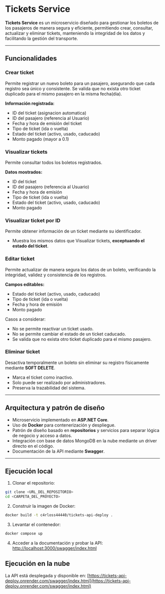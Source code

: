 # Tickets Service

**Tickets Service** es un microservicio diseñado para gestionar los boletos de los pasajeros de manera segura y eficiente, permitiendo crear, consultar, actualizar y eliminar tickets, manteniendo la integridad de los datos y facilitando la gestión del transporte.

---

## Funcionalidades

### Crear ticket

Permite registrar un nuevo boleto para un pasajero, asegurando que cada registro sea único y consistente. Se valida que no exista otro ticket duplicado para el mismo pasajero en la misma fecha(dia).

**Información registrada:**

- ID del ticket (asignacion automatica)
- ID del pasajero (referencia al Usuario)
- Fecha y hora de emisión del ticket
- Tipo de ticket (ida o vuelta)
- Estado del ticket (activo, usado, caducado)
- Monto pagado (mayor a 0.1)

### Visualizar tickets

Permite consultar todos los boletos registrados.

**Datos mostrados:**

- ID del ticket
- ID del pasajero (referencia al Usuario)
- Fecha y hora de emisión
- Tipo de ticket (ida o vuelta)
- Estado del ticket (activo, usado, caducado)
- Monto pagado

### Visualizar ticket por ID

Permite obtener información de un ticket mediante su identificador.

- Muestra los mismos datos que Visualizar tickets, **exceptuando el estado del ticket**.

### Editar ticket

Permite actualizar de manera segura los datos de un boleto, verificando la integridad, validez y consistencia de los registros.

**Campos editables:**

- Estado del ticket (activo, usado, caducado)
- Tipo de ticket (ida o vuelta)
- Fecha y hora de emisión
- Monto pagado

Casos a considerar:

- No se permite reactivar un ticket usado.
- No se permite cambiar el estado de un ticket caducado.
- Se valida que no exista otro ticket duplicado para el mismo pasajero.

### Eliminar ticket

Desactiva temporalmente un boleto sin eliminar su registro físicamente mediante **SOFT DELETE**.

- Marca el ticket como inactivo.
- Solo puede ser realizado por administradores.
- Preserva la trazabilidad del sistema.

---

## Arquitectura y patrón de diseño

- Microservicio implementado en **ASP.NET Core**.
- Uso de **Docker** para contenerización y despliegue.
- Patrón de diseño basado en **repositorios** y servicios para separar lógica de negocio y acceso a datos.
- Integración con base de datos MongoDB en la nube mediante un driver directo en el código.
- Documentación de la API mediante **Swagger**.

---

## Ejecución local

1. Clonar el repositorio:

```bash
git clone <URL_DEL_REPOSITORIO>
cd <CARPETA_DEL_PROYECTO>
```

2. Construir la imagen de Docker:

```bash
docker build -t c4rloss44440/tickets-api-deploy .
```

3. Levantar el contenedor:

```bash
docker compose up
```

4. Acceder a la documentación y probar la API:
   [http://localhost:3000/swagger/index.html](http://localhost:3000/swagger/index.html)

## Ejecución en la nube

La API está desplegada y disponible en:
[https://tickets-api-deploy.onrender.com/swagger/index.html](https://tickets-api-deploy.onrender.com/swagger/index.html)

